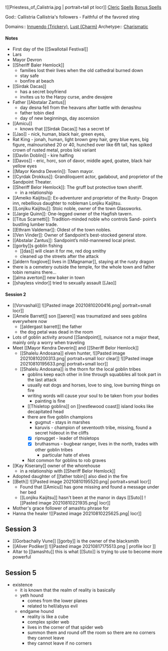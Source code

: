![[Priestess_of_Calistria.jpg | portrait+tall pt locr]]
[Cleric](https://www.d20pfsrd.com/classes/core-classes/CLERIC/#Aura-Ex-)
[Spells](https://www.d20pfsrd.com/magic/spell-lists-and-domains/spell-lists-cleric)
[Bonus Spells](https://www.d20pfsrd.com/basics-ability-scores/ability-scores#TOC-Abilities-and-Spellcasters)

God:: Callistria
Callistria's followers - Faithful of the favored sting

Domains:: [Innuendo (Trickery)](https://www.d20pfsrd.com/classes/core-classes/cleric/domains/paizo-domains/trickery-domain/innuendo-subdomain/), [Lust (Charm)](https://www.d20pfsrd.com/classes/core-classes/cleric/domains/paizo-domains/charm-domain/)
Archetype:: [Charismatic](https://www.d20pfsrd.com/classes/core-classes/cleric/archetypes/kobold-press/charismatic/)

#### Notes
- First day of the [[Swallotail Festival]]
- Lars
- Mayor Devron
- [[Sheriff  Baler Hemlock]]
	- families lost their lives when the old cathedral burned down
	- stay safe
	- bonfire at beach
- [[Sirdak Dacas]]
	- has a secret boyfriend
	- invites us to the Harpy curse, andre devajere
- Father [[Abstalar Zantus]]
	- day desna fell from the heavans after battle with denashnu
	- father tobin died
	- day of new beginnings, day ascension
- [[Amicu]]
	- knows that [[Sirdak Dacas]] has a secret bf
- [[Jao]] - nick, human, black hair, green eyes, 
- Rat King - jonah, human, light brown grey hair, grey blue eyes, big figure, malnourished 20 or 40, hunched over like 6ft tall, has spiked crown of rusted metal, probs loki variant
- [[Davlin Doblin]] - kire halfing
- [[Davos]] - eric, horc, son of davor, middle aged, goatee, black hair yellow eyes
- [[Mayor Kendra Deverin]]: Town mayor.
- [[Cyrdak Drokkus]]: Grandiloquent actor, gadabout, and proprietor of the Sandpoint Theater.
- [[Sheriff Belor Hemlock]]: The gruff but protective town sheriff.
	- in a relationship 
- [[Ameiko Kaijitsu]]: Ex-adventurer and proprietor of the Rusty- Dragon inn, rebellious daughter to nobleman Lonjiku Kaijitsu.
- [[Lonjiku Kaijitsu]]: Stoic noble, owner of the town Glassworks.
- [[Jargie Quinn]]: One-legged owner of the Hagfish tavern.
- [[Titus Scarnetti]]: Tradition-minded noble who controls Sand- point’s bustling lumber trade.
- [[Ethram Valdemar]]: Oldest of the town nobles.
- [[Ven Vinder]]: Owner of Sandpoint’s best-stocked general store.
- [[Abstalar Zantus]]: Sandpoint’s mild-mannered local priest.
- [[gorby]]s goblin fishing
	- [[das]] will clean it for me, red dog smithy
	- cleaned up the streets after the attack
- [[aldern foxglove]] lives in [[Magnamar]], staying at the rusty dragon
- there is a cemetery outside the temple, for the whole town and  father tobin remains there... 
- [[alma averton]] new baker in town 
- [[shayless vindor]] tried to sexually assault [[Jao]]
#### Session 2
- [[Vorvashali]] ![[Pasted image 20210810200416.png| portrait+small locr]]
- [[Amele Barrett]] son [[aeren]] was traumatized and sees goblins everywhere now
	- [[aldergast barrett]] the father	
	- the dog petal was dead in the room
- Lots of goblin activity around [[Sandpoint]], nuisance not a major theat, mainly only a worry when traveling 
- Meet [[Mayor Kendra Deverin]] and [[Sheriff Belor Hemlock]]
	- [[Shalelu Andosana]] elven hunter, ![[Pasted image 20210810200313.png| portrait+small locr clear]] ![[Pasted image 20210810195633.png| portrait+small locr]]
	- [[Shalelu Andosana]]	is the thorn for the local goblin tribes
		- goblins keep each other in line through squabbles all took part in the last attack
		- usually eat dogs and horses, love to sing, love burning things on fire
		- writing words will cause your soul to be taken from your bodies
			- painting is fine
		- [[Thisletop goblins]] on [[nestlewood coast]] island looks like decapitated head
		- there are five goblin champions
			- gugmut - stays in marshes 
			- karuvis - champion of seventooth tribe, missing, found a secret hideout in the cliffs
			- [x] ripnugget - leader of thisletops
			- [x] bruthasmus - bugbear ranger, lives in the north, trades with other goblin tribes
				- particular hate of elves
		- Not common for goblins to rob graves
- [[Kay Kiserany]] owner of the whorehouse
	- in a relationship with [[Sheriff Belor Hemlock]]
- Adopted daughter of [[father tobin]] also died in the fire
- [[Beth]] ![[Pasted image 20210810195520.png| portrait+small locr]]
	- Found that [[Amicu]] has gone missing and found a message under her bed
	- [[Lonjiku Kaijitsu]] hasn't been at the manor in days
[[Suto]] ![[Pasted image 20210810221935.png| locr]]
- Mother's grace follower of amashtu phrase for 
- Hanna the healer ![[Pasted image 20210810225625.png| locr]]
## Session 3
- [[Gorbachally Vune]] [[gorby]] is the owner of the blacksmith
- [[Aliver Podiker]] ![[Pasted image 20210817175513.png | profile locr ]]
- Altar to [[lamashtu]] this is what [[Suto]] is trying to use to become more powerful
## Session 5
- existence
	- it is known that the realm of reality is basically 
	- yeth hound
		- comes from the lower planes
		- related to hell/abyss evil
	- endgame hound
		- reality is like a cube 
		- complex spider web
		- lives in the corner of that spider web
		- summon them and round off the room so there are no corners they cannot leave
		- they cannot leave if no corners